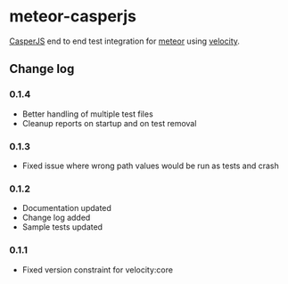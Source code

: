 # meteor-casperjs

[CasperJS](http://casperjs.org) end to end test integration for [meteor](https://www.meteor.com) using [velocity](https://github.com/meteor-velocity/velocity).

## Change log

### 0.1.4
 - Better handling of multiple test files
 - Cleanup reports on startup and on test removal

### 0.1.3
 - Fixed issue where wrong path values would be run as tests and crash

### 0.1.2
 - Documentation updated
 - Change log added
 - Sample tests updated

### 0.1.1
 - Fixed version constraint for velocity:core
